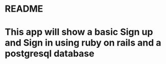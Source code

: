 # README
# This app will show a basic Sign up and Sign in using ruby on rails and a postgresql database

